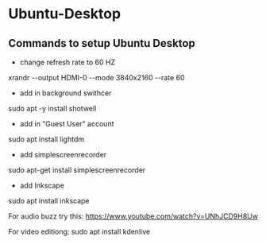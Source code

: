 # Ubuntu-Desktop

## Commands to setup Ubuntu Desktop

- change refresh rate to 60 HZ

xrandr --output HDMI-0 --mode 3840x2160 --rate 60

- add in background swithcer

sudo apt -y install shotwell

- add in "Guest User" account

sudo apt install lightdm

- add simplescreenrecorder

sudo apt-get install simplescreenrecorder

- add Inkscape

sudo apt install inkscape


For audio buzz try this: https://www.youtube.com/watch?v=UNhJCD9H8Uw

For video editiong: sudo apt install kdenlive
